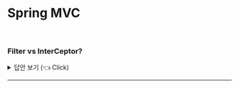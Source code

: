 # Spring MVC 
<br>

### Filter vs InterCeptor?

<details>
   <summary> 답안 보기 (👈 Click)</summary>
<br />
+ 1) Filter란 J2EE 표준 스펙 기능으로, 디스패터 서블릿에 요청이 전달되기 전/후에 URL 패턴에 맞는 모든 요청에 대해 <br>
     부가적으로 처리할 수 있는 기능입니다. <br>
     디스패처 서블릿은 스프링의 가장 앞단에 존재하는 프론트 컨트롤러이므로, 필터는 스프링 밖에서 처리됩니다. <br> 
     즉, Filter는 Tomcat과 같은 웹 컨테이너에 의해 관리됩니다.  
  
  2) Intercepter는 J2EE 표준 스펙인 Filter와 달리, 스프링이 제공하는 기술로서, 디스패처 서블릿이 컨트롤러를 호출하기 전과 후에<br>
     요청과 응답을 참조하거나 가공할 수 있는 기능을 제공합니다. <br> 
     즉, 웹 컨테이너에서 동작하는 Filter와는 달리 Interceptor는 스프링 컨텍스트에서 동작합니다. 
  
</details>

-----------------------



